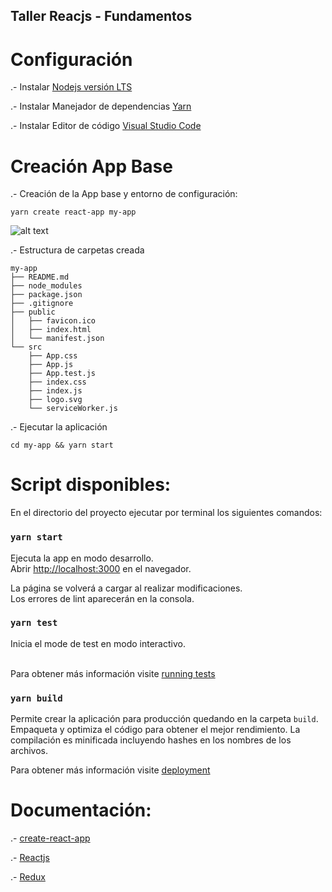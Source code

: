 ## Taller Reacjs - Fundamentos

# Configuración
.- Instalar  [Nodejs versión LTS](https://nodejs.org/es/)

.- Instalar Manejador de dependencias [Yarn](https://yarnpkg.com)


.- Instalar Editor de código [Visual Studio Code](https://code.visualstudio.com/)



# Creación App Base
.- Creación de la App base y entorno de configuración:

```
yarn create react-app my-app
```
![alt text](https://camo.githubusercontent.com/e4f2feecb8bc0d58c1f2e31f97b2856a04b50ef3/68747470733a2f2f63646e2e6a7364656c6976722e6e65742f67682f66616365626f6f6b2f6372656174652d72656163742d61707040323762343261633765666130313866323534313135336162333064363331383066356661333965302f73637265656e636173742e737667)

.- Estructura de carpetas creada

```
my-app
├── README.md
├── node_modules
├── package.json
├── .gitignore
├── public
│   ├── favicon.ico
│   ├── index.html
│   └── manifest.json
└── src
    ├── App.css
    ├── App.js
    ├── App.test.js
    ├── index.css
    ├── index.js
    ├── logo.svg
    └── serviceWorker.js
```

.- Ejecutar la aplicación

```
cd my-app && yarn start
```
# Script disponibles: 

En el directorio del proyecto ejecutar por terminal los siguientes comandos:

### `yarn start`

Ejecuta la app en modo desarrollo.<br />
Abrir [http://localhost:3000](http://localhost:3000) en el navegador.

La página se volverá a cargar al realizar modificaciones.<br />
Los errores de lint aparecerán en la consola.

### `yarn test`

Inicia el mode de test en modo interactivo.<br />
<br />

Para obtener más información visite  [running tests](https://facebook.github.io/create-react-app/docs/running-tests)

### `yarn build`

Permite crear la aplicación para producción quedando en la carpeta `build`. <br />
Empaqueta y optimiza el código para obtener el mejor rendimiento.
La compilación es minificada incluyendo hashes en los nombres de los archivos.
<br />

Para obtener más información visite  [deployment](https://facebook.github.io/create-react-app/docs/deployment)


# Documentación: 
.- [create-react-app](https://github.com/facebook/create-react-app)

.- [Reactjs](https://es.reactjs.org/)

.- [Redux](https://es.redux.js.org/)

